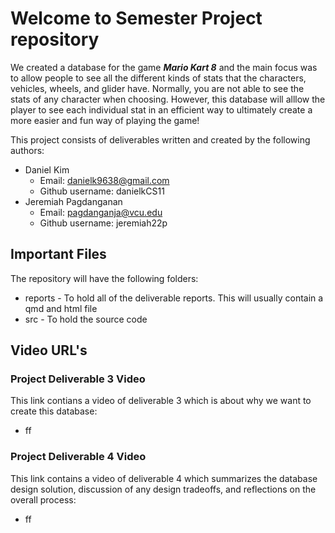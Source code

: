 # Welcome to Semester Project repository

We created a database for the game ***Mario Kart 8*** and the main focus was to allow people to see all the different kinds of stats that the characters, vehicles, wheels, and glider have. 
Normally, you are not able to see the stats of any character when choosing. However, this database will alllow the player to see each individual stat in an efficient way to ultimately create a more easier and fun way of playing the game!

This project consists of deliverables written and created by the following authors:
- Daniel Kim
  - Email: danielk9638@gmail.com
  - Github username: danielkCS11
- Jeremiah Pagdanganan
  - Email: pagdanganja@vcu.edu
  - Github username: jeremiah22p

## Important Files

The repository will have the following folders:
- reports - To hold all of the deliverable reports. This will usually contain a qmd and html file
- src - To hold the source code

## Video URL's

### Project Deliverable 3 Video
This link contians a video of deliverable 3 which is about why we want to create this database: 
- ff

### Project Deliverable 4 Video
This link contains a video of deliverable 4 which summarizes the database design solution, discussion of any design tradeoffs, and reflections on the overall process:
- ff